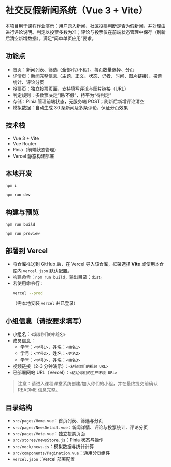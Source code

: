 # 社交反假新闻系统（Vue 3 + Vite）

本项目用于课程作业演示：用户录入新闻、社区投票判断是否为假新闻，并对理由进行评论说明。判定以投票多数为准；评论与投票仅在前端状态管理中保存（刷新后清空新增数据），满足“简单单页应用”要求。

## 功能点
- 首页：新闻列表、筛选（全部/假/不假）、每页数量选择、分页
- 详情页：新闻完整信息（主题、正文、状态、记者、时间、图片链接）、投票统计、评论分页
- 投票页：独立投票页面，支持填写评论与图片链接（URL）
- 判定规则：多数票决定“假/不假”，持平为“待判定”
- 存储：Pinia 管理前端状态，无服务端 POST；刷新后新增评论清空
- 模拟数据：自动生成 30 条新闻及多条评论，保证分页效果

## 技术栈
- Vue 3 + Vite
- Vue Router
- Pinia（前端状态管理）
- Vercel 静态构建部署

## 本地开发
```bash
npm i
```

```bash
npm run dev
```

## 构建与预览
```bash
npm run build
```

```bash
npm run preview
```

## 部署到 Vercel
- 将仓库推送到 GitHub 后，在 Vercel 导入该仓库，框架选择 **Vite** 或使用本仓库内 `vercel.json` 默认配置。
- 构建命令：`npm run build`，输出目录：`dist`。
- 若使用命令行：
  ```bash
  vercel --prod
  ```
  （需本地安装 `vercel` 并已登录）

## 小组信息（请按要求填写）
- 小组名：`<填写你们的小组名>`
- 成员信息：
  - 学号：`<学号1>`，姓名：`<姓名1>`
  - 学号：`<学号2>`，姓名：`<姓名2>`
  - 学号：`<学号3>`，姓名：`<姓名3>`
- 视频链接（2-3 分钟演示）：`<粘贴你们的视频 URL>`
- 已部署网站 URL（Vercel）：`<粘贴你们的生产环境 URL>`

> 注意：请进入课程课堂系统创建/加入你们的小组，并在最终提交前确认 README 信息完整。

## 目录结构
- `src/pages/Home.vue`：首页列表、筛选与分页
- `src/pages/NewsDetail.vue`：新闻详情、评论与投票统计、评论分页
- `src/pages/Vote.vue`：独立投票页面
- `src/stores/newsStore.js`：Pinia 状态与操作
- `src/mock/news.js`：模拟数据与统计计算
- `src/components/Pagination.vue`：通用分页组件
- `vercel.json`：Vercel 部署配置
